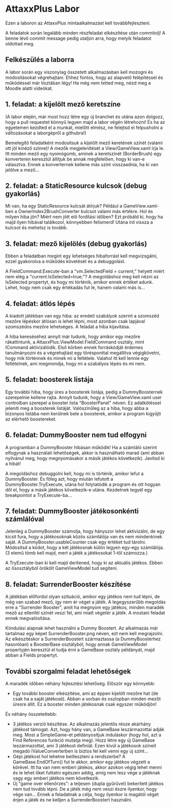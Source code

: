 # AttaxxPlus Labor

Ezen a laboron az AttaxxPlus mintaalkalmazást kell továbbfejleszteni.

A feladatok során legalább minden részfeladat elkészítése után commitolj! A benne lévő commit message pedig utaljon arra, hogy melyik feladatot oldottad meg.

## Felkészülés a laborra

A labor során egy viszonylag összetett alkalmazásban kell mozogni és módosításokat végrehajtani. Ehhez fontos, hogy az alapvető felépítéssel és működéssel már tisztában légy! Ha még nem tetted meg, nézd meg a Moodle alatti videókat.

## 1. feladat: a kijelölt mező keretszíne

(A labor elején, már most hozz létre egy új branchet és utána azon dolgozz, hogy a pull requestet könnyű legyen majd a labor végén létrehozni! És ha az egyetemen kezdted el a munkát, mielőtt elmész, ne felejtsd el felpusholni a változásokat a laborgépről a githubra!)

Bemelegítő feladatként modosítsuk a kijelölt mező keretének színét (valami ott jól kinéző színre)!
A mezők megjelenítését a View/GameView.xaml írja le. Itt minden mező egy nyomógomb, aminek a keretszínét (BorderBrush) egy konverteren keresztül állítjuk be annak megfelelően, hogy ki van-e választva. Ennek a konverternek kellene más színt visszaadnia, ha ki van jelölve a mező...

## 2. feladat: a StaticResource kulcsok (debug gyakorlás)

Mi van, ha egy StaticResource kulcsát átírjuk? Például a GameView.xaml-ben a OwnerIndex2BrushConverter kulcsot valami más értékre. Hol és milyen hiba jön? Miért nem jött elő fordítási időben? Ezt próbáld ki, hogy ha majd ilyen hibával találkozol, könnyebben felismerd! Utána írd vissza a kulcsot és mehetsz is tovább.

## 3. feladat: mező kijelölés (debug gyakorlás)

Ebben a feladatban megint egy lehetséges hibaforrást kell megvizsgálni, ezzel gyakorolva a működés követését és a debuggolást.

A FieldCommand.Execute-ban a "vm.SelectedField = current;" helyett miért nem elég a "current.IsSelected=true;"? A megoldáshoz meg kell nézni az IsSelected propertyt, és hogy mi történik, amikor ennek értéket adunk. Lehet, hogy nem csak egy értékadás fut le, hanem valami más is...

## 4. feladat: átlós lépés

A kiadott játékban van egy hiba: az eredeti szabályok szerint a szomszéd mezőre lépéskor átlósan is lehet lépni, most azonban csak lapjával szomszédos mezőre lehetséges. A feladat a hiba kijavítása. 

A hiba kereséséhez annyit már tudunk, hogy amikor egy mezőre rákattintunk, a AttaxxPlus.ViewModel.FieldCommand osztály, mint ICommand aktivizálódik. Első körben ennek forráskódját érdemes tanulmányozni és a végrehajtást egy törésponttal megállítva végigkövetni, hogy mik történnek és minek mi a feltétele. Valahol itt kell lennie egy feltételnek, ami megmondja, hogy mi a szabályos lépés és mi nem.

## 5. feladat: boosterek listája

Egy további hiba, hogy üres a boosterek listája, pedig a DummyBoosternek szerepelnie kellene rajta.
Annyit tudunk, hogy a View/GameView.xaml user controlban szerepel a booster lista "BoosterPanel" néven. Ez adatkötéssel jeleníti meg a boosterek listáját. Valószínűleg az a hiba, hogy abba a bizonyos listába nem kerülnek bele a boosterek, amikor a program kigyűjti az elérhető boostereket.

## 6. feladat: DummyBooster nem tud elfogyni

A programban a DummyBooster hibásan működik! Ha a számláló szerint elfogynak a használati lehetőségek, akkor is használható marad (ami abban nyilvánul meg, hogy megnyomásakor a másik játékos következik). Javítsd ki a hibát!

A megoldáshoz debuggolni kell, hogy mi is történik, amikor lefut a DummyBooster. És főleg azt, hogy miután lefutott a DummyBooster.TryExecute, utána hol folytatódik a program és ott hogyan dől el, hogy a másik játékos következik-e utána. Kezdetnek tegyél egy breakpointot a TryExecute-ba...

## 7. feladat: DummyBooster játékosonkénti számlálóval

Jelenleg a DummyBooster számolja, hogy hányszor lehet aktivizálni, de egy kicsit fura, hogy a játékosoknak közös számlálója van és nem mindenkinek saját.
A DummyBooster.usableCounter csak egy értéket tud tárolni. Módosítsd a kódot, hogy a két játékosnak külön legyen egy-egy számlálója. (3 elemű tömb kell majd, mert a játék a játékosokat 1-től számozza.)

A TryExecute-ban ki kell majd derítened, hogy ki az aktuális játékos. Ebben az ősosztályból örökölt GameViewModel tud segíteni.

## 8. feladat: SurrenderBooster készítése

A játékban előfordul olyan szituáció, amikor egy játékos nem tud lépni, de még van szabad mező, így nem ér véget a játék.
A legegyszerűbb megoldás erre a "Surrender Booster", amit ha megnyom egy játékos, minden maradék mező az ellenfél színét veszi fel, ami miatt végetér a játék. A mostani feladat ennek megvalósítása.

Kiindulási alapnak lehet használni a Dummy Boostert. Az alkalmazás már tartalmaz egy képet SurrenderBooster.png néven, ezt nem kell megrajzolni. Az elkészítéskor a SurrenderBoostert származtassa (a DummyBoosterhez hasonlóan) a BoosterBase osztályból, hogy annak GameViewModel propertyjén keresztül el tudja érni a GameBase osztály példányát, majd abban a Fields propertyt.

## További szorgalmi feladat lehetőségek

A maradék időben néhány fejlesztési lehetőség. Először egy könnyebb:

- Egy további booster elkészítése, ami az éppen kijelölt mezőre hat (de csak ha a saját játékosé). Abban a sorban és oszlopban minden mezőt üresre állít. Ez a booster minden játékosnak csak egyszer működjön!

És néhány összetettebb:

- 3 játékos verzió készítése. Az alkalmazás jelentős része akárhány játékost támogat. Azt, hogy hány van, a GameBase leszármazottai adják meg. Most a SimpleGame-et példányosítjuk induláskor (hogy hol, azt a Find References funkció mutatja meg). Hozz létre egy új GameBase leszármazottat, ami 3 játékost definiál. Ezen kívül a játékosok színeit megadó IValueConverterben is biztos fel kell venni egy új színt...
- Gépi játékost hol lehetne beilleszteni a rendszerbe? A GameBase.EndOfTurn() fut le akkor, amikor egy játékos végzett a körével. Itt ha van nem emberi játékos, akkor azokon végig lehet menni és le lehet őket futtatni egészen addig, amíg nem lesz vége a játéknak vagy egy emberi játékos nem következik.
- Új "game over ellenőrzés": a teljesen (dupla gyűrűvel) bekerített játékos nem tud tovább lépni. De a játék még nem veszi észre ilyenkor, hogy vége van... Ennek a feladatnak a célja, hogy ilyenkor is magától véget érjen a játék és ne kelljen a SurrenderBoostert használni.
